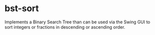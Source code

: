 # bst-sort
Implements a Binary Search Tree than can be used via the Swing GUI to sort integers or fractions in descending or ascending order. 
